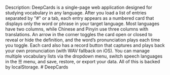 Description: DeepCards is a single-page web application designed for studying vocabulary in any language. After you load a list of entries separated by "#" or a tab, each entry appears as a numbered card that displays only the word or phrase in your target language. Most languages have two columns, while Chinese and Pinyin use three columns with translations. An arrow in the corner toggles the card open or closed to reveal or hide the definition, and the word’s pronunciation plays each time you toggle. Each card also has a record button that captures and plays back your own pronunciation (with WAV fallback on iOS). You can manage multiple vocabulary lists via the dropdown menu, switch speech languages in the ☰ menu, and save, restore, or export your data. All of this is backed by localStorage.  # DeepCards
